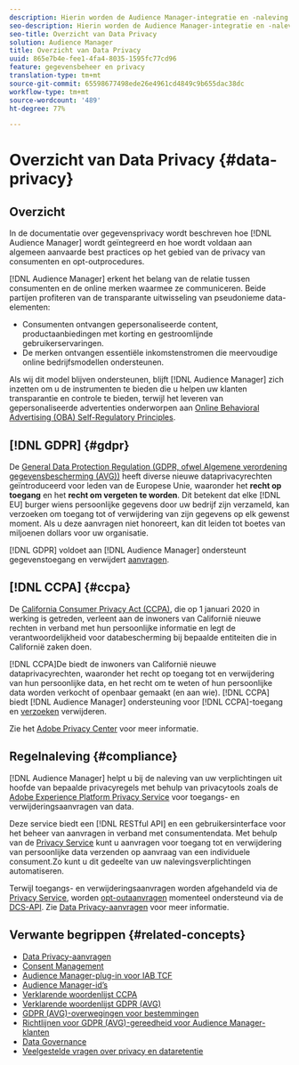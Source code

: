 ```yaml
---
description: Hierin worden de Audience Manager-integratie en -naleving beschreven met algemeen aanvaarde best practices in verband met de privacy van de consument en opt-outprocedures.
seo-description: Hierin worden de Audience Manager-integratie en -naleving beschreven met algemeen aanvaarde best practices in verband met de privacy van de consument en opt-outprocedures.
seo-title: Overzicht van Data Privacy
solution: Audience Manager
title: Overzicht van Data Privacy
uuid: 865e7b4e-fee1-4fa4-8035-1595fc77cd96
feature: gegevensbeheer en privacy
translation-type: tm+mt
source-git-commit: 65598677498ede26e4961cd4849c9b655dac38dc
workflow-type: tm+mt
source-wordcount: '489'
ht-degree: 77%

---
```



# Overzicht van Data Privacy {#data-privacy}

## Overzicht

In de documentatie over gegevensprivacy wordt beschreven hoe [!DNL Audience Manager] wordt geïntegreerd en hoe wordt voldaan aan algemeen aanvaarde best practices op het gebied van de privacy van consumenten en opt-outprocedures.

[!DNL Audience Manager] erkent het belang van de relatie tussen consumenten en de online merken waarmee ze communiceren. Beide partijen profiteren van de transparante uitwisseling van pseudonieme data-elementen:

* Consumenten ontvangen gepersonaliseerde content, productaanbiedingen met korting en gestroomlijnde gebruikerservaringen.
* De merken ontvangen essentiële inkomstenstromen die meervoudige online bedrijfsmodellen ondersteunen.

Als wij dit model blijven ondersteunen, blijft [!DNL Audience Manager] zich inzetten om u de instrumenten te bieden die u helpen uw klanten transparantie en controle te bieden, terwijl het leveren van gepersonaliseerde advertenties onderworpen aan [Online Behavioral Advertising (OBA) Self-Regulatory Principles](https://www.iab.com/news/self-regulatory-principles-for-online-behavioral-advertising/).

## [!DNL GDPR] {#gdpr}

De [General Data Protection Regulation (GDPR, ofwel Algemene verordening gegevensbescherming (AVG))](https://gdpr.eu/data-privacy/) heeft diverse nieuwe dataprivacyrechten geïntroduceerd voor leden van de Europese Unie, waaronder het **recht op toegang** en het **recht om vergeten te worden**. Dit betekent dat elke [!DNL EU] burger wiens persoonlijke gegevens door uw bedrijf zijn verzameld, kan verzoeken om toegang tot of verwijdering van zijn gegevens op elk gewenst moment. Als u deze aanvragen niet honoreert, kan dit leiden tot boetes van miljoenen dollars voor uw organisatie.

[!DNL GDPR] voldoet aan [!DNL Audience Manager] ondersteunt gegevenstoegang en verwijdert [aanvragen](data-privacy-requests.md).

## [!DNL CCPA] {#ccpa}

De [California Consumer Privacy Act (CCPA)](https://www.caprivacy.org/about), die op 1 januari 2020 in werking is getreden, verleent aan de inwoners van Californië nieuwe rechten in verband met hun persoonlijke informatie en legt de verantwoordelijkheid voor databescherming bij bepaalde entiteiten die in Californië zaken doen.

[!DNL CCPA]De biedt de inwoners van Californië nieuwe dataprivacyrechten, waaronder het recht op toegang tot en verwijdering van hun persoonlijke data, en het recht om te weten of hun persoonlijke data worden verkocht of openbaar gemaakt (en aan wie). [!DNL CCPA] biedt [!DNL Audience Manager] ondersteuning voor [!DNL CCPA]-toegang en [verzoeken](data-privacy-requests.md) verwijderen.

Zie het [Adobe Privacy Center](https://www.adobe.com/nl/privacy/opt-out.html) voor meer informatie.

## Regelnaleving {#compliance}

[!DNL Audience Manager] helpt u bij de naleving van uw verplichtingen uit hoofde van bepaalde privacyregels met behulp van privacytools zoals de [Adobe Experience Platform Privacy Service](https://docs.adobe.com/content/help/nl-NL/experience-platform/privacy/home.html) voor toegangs- en verwijderingsaanvragen van data.

Deze service biedt een [!DNL RESTful API] en een gebruikersinterface voor het beheer van aanvragen in verband met consumentendata. Met behulp van de [Privacy Service](https://www.adobe.io/apis/experienceplatform/home/services/privacy-service.html) kunt u aanvragen voor toegang tot en verwijdering van persoonlijke data verzenden op aanvraag van een individuele consument.Zo kunt u dit gedeelte van uw nalevingsverplichtingen automatiseren.

Terwijl toegangs- en verwijderingsaanvragen worden afgehandeld via de [Privacy Service](https://www.adobe.io/apis/experienceplatform/home/services/privacy-service.html), worden [opt-outaanvragen](data-privacy-requests.md#opt-out-requests) momenteel ondersteund via de [DCS-API](../../api/dcs-intro/dcs-api-reference/dcs-api-reference-overview.md). Zie [Data Privacy-aanvragen](data-privacy-requests.md) voor meer informatie.

## Verwante begrippen {#related-concepts}

* [Data Privacy-aanvragen](data-privacy-requests.md)
* [Consent Management](data-privacy-consent.md)
* [Audience Manager-plug-in voor IAB TCF](aam-iab-plugin.md)
* [Audience Manager-id’s](data-privacy-ids.md)
* [Verklarende woordenlijst CCPA](aam-ccpa-glossary.md)
* [Verklarende woordenlijst GDPR (AVG)](aam-gdpr-glossary.md)
* [GDPR (AVG)-overwegingen voor bestemmingen](aam-gdpr-partners.md)
* [Richtlijnen voor GDPR (AVG)-gereedheid voor Audience Manager-klanten](aam-gdpr-readiness.md)
* [Data Governance](data-governance.md)
* [Veelgestelde vragen over privacy en dataretentie](../../faq/faq-privacy.md)